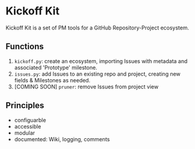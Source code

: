 # Kickoff Kit
Kickoff Kit is a set of PM tools for a GitHub Repository-Project ecosystem. 

## Functions
1. `kickoff.py`: create an ecosystem, importing Issues with metadata and associated 'Prototype' milestone.
2. `issues.py`: add Issues to an existing repo and project, creating new fields & Milestones as needed.
3. [COMING SOON] `pruner`: remove Issues from project view 

## Principles
- configuarble
- accessible
- modular
- documented: Wiki, logging, comments



